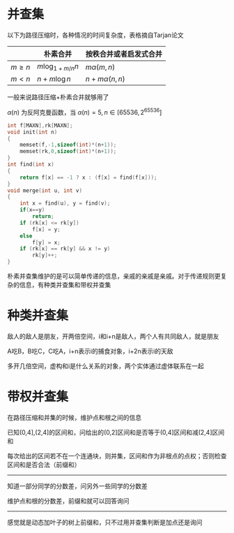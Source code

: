 # 并查集
以下为路径压缩时，各种情况的时间复杂度，表格摘自Tarjan论文

||朴素合并|按秩合并或者启发式合并|
|---|---|---|
|$m\ge n$|$m\log_{1+m/n}n$|$m\alpha(m,n)$|
|$m<n$|$n+m\log n$|$n+m\alpha(n,n)$|

一般来说路径压缩+朴素合并就够用了

$\alpha(n)$ 为反阿克曼函数，当 $\alpha(n)=5,n\in[65536,2^{65536}]$ 
```cpp
int f[MAXN],rk[MAXN];
void init(int n)
{
    memset(f,-1,sizeof(int)*(n+1));
    memset(rk,0,sizeof(int)*(n+1));
}
int find(int x)
{
    return f[x] == -1 ? x : (f[x] = find(f[x]));
}
void merge(int u, int v)
{
    int x = find(u), y = find(v);
    if(x==y)
        return;
    if (rk[x] <= rk[y])
        f[x] = y;
    else
        f[y] = x;
    if (rk[x] == rk[y] && x != y)
        rk[y]++;
}
```
朴素并查集维护的是可以简单传递的信息，亲戚的亲戚是亲戚。对于传递规则更复杂的信息，有种类并查集和带权并查集
# 种类并查集
敌人的敌人是朋友，开两倍空间，i和i+n是敌人，两个人有共同敌人，就是朋友

A吃B，B吃C，C吃A，i+n表示i的捕食对象，i+2n表示i的天敌

多开几倍空间，虚构和i是什么关系的对象，两个实体通过虚体联系在一起
# 带权并查集
在路径压缩和并集的时候，维护点和根之间的信息

已知(0,4],(2,4]的区间和，问给出的(0,2]区间和是否等于(0,4]区间和减(2,4]区间和

每次给出的区间若不在一个连通块，则并集，区间和作为非根点的点权；否则检查区间和是否合法（前缀和）

---
知道一部分同学的分数差，问另外一些同学的分数差

维护点和根的分数差，前缀和就可以回答询问

---
感觉就是动态加叶子的树上前缀和，只不过用并查集判断是加点还是询问
